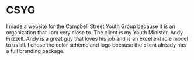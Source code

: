 # CSYG
I made a website for the Campbell Street Youth Group because it is an organization that I am very close to. The client is my Youth Minister, Andy Frizzell. Andy is a great guy that loves his job and is an excellent role model to us all. I chose the color scheme and logo because the client already has a full branding package.
